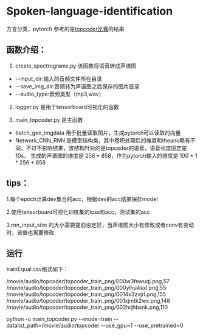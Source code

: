 # Spoken-language-identification
方言分类，pytorch
参考的是[topcoder比赛](http://yerevann.github.io/2016/06/26/combining-cnn-and-rnn-for-spoken-language-identification/)的结果

## 函数介绍：

1. create_spectrograms.py 该函数将语音转成声谱图
* --input_dir:输入的音频文件所在目录
* --save_img_dir:音频转为声谱图之后保存的图片目录
* --audio_type:音频类型（mp3,wav）

2. logger.py 是用于tensorboard可视化的函数

3. main_topcoder.py 是主函数
* batch_gen_imgdata 用于批量读取图片，生成pytorch可以读取的向量
* Network_CNN_RNN 是模型结构类，其中卷积处理后的维度和theano略有不同，不过不影响结果，该结构针对的是topcoder的语音，语音长度固定是10s，
生成的声谱图的维度是 256 * 858，作为pytorch输入的维度是 100 * 1 * 256 * 858


## tips：
1.每个epoch计算dev集合的acc，根据dev的acc结果保存model

2.使用tensorboard可视化训练集的loss和acc，测试集的acc

3.rnn_input_size 的大小需要提前设定好，当声谱图大小有修改或者conv有变动时，该值也需要修改

## 运行
trainEqual.csv格式如下：
>
/movie/audio/topcoder/topcoder_train_png/000w3fewuqj.png,57
/movie/audio/topcoder/topcoder_train_png/000ylhu4sxl.png,55
/movie/audio/topcoder/topcoder_train_png/0014x3zvjrl.png,155
/movie/audio/topcoder/topcoder_train_png/001xjmtk2wx.png,148
/movie/audio/topcoder/topcoder_train_png/002hrjhbsnk.png,110

python -u main_topcoder.py --mode=train --datalist_path=/movie/audio/topcoder --use_gpu=1 --use_pretrained=0
